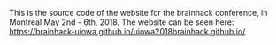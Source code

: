 This is the source code of the website for the brainhack conference, in Montreal May 2nd - 6th, 2018. The website can be seen here: 
https://brainhack-uiowa.github.io/uiowa2018brainhack.github.io/
